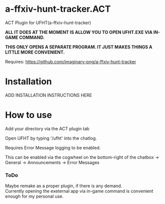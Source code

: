 # a-ffxiv-hunt-tracker.ACT
ACT Plugin for UFHT(a-ffxiv-hunt-tracker)

<b>ALL IT DOES AT THE MOMENT IS ALLOW YOU TO OPEN UFHT.EXE VIA IN-GAME COMMAND.</b>

<b>THIS ONLY OPENS A SEPARATE PROGRAM. IT JUST MAKES THINGS A LITTLE MORE CONVENIENT.</b>

Requires: https://github.com/imaginary-png/a-ffxiv-hunt-tracker

# Installation

ADD INSTALLATION INSTRUCTIONS HERE


# How to use

Add your directory via the ACT plugin tab 

Open UFHT by typing '/ufht' into the chatlog.

Requires Error Message logging to be enabled.

This can be enabled via the cogwheel on the bottom-right of the chatbox -> General -> Announcements -> Error Messages  


### ToDo
  Maybe remake as a proper plugin, if there is any demand.  
  Currently opening the exeternal app via in-game command is convenient enough for my personal use.
